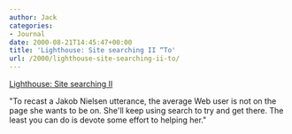 ```yaml
---
author: Jack
categories:
- Journal
date: 2000-08-21T14:45:47+00:00
title: 'Lighthouse: Site searching II “To'
url: /2000/lighthouse-site-searching-ii-to/
---
```


[Lighthouse: Site searching II][1]

"To recast a Jakob Nielsen utterance, the average Web user is not on the page she wants to be on. She'll keep using search to try and get there. The least you can do is devote some effort to helping her."

 [1]: http://www.shorewalker.com/design/design61.html